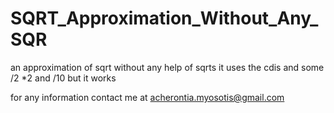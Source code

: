 # SQRT_Approximation_Without_Any_SQR
an approximation of sqrt without any help of sqrts
it uses the cdis and some /2 *2 and /10 
but it works 

for any information contact me 
at acherontia.myosotis@gmail.com
